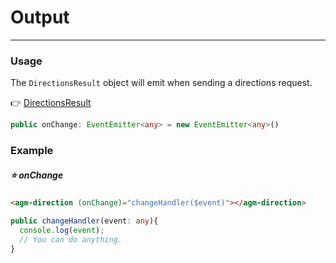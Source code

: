 # Output

<hr>

### Usage

The `DirectionsResult` object will emit when sending a directions request.

👉 [DirectionsResult](https://developers.google.com/maps/documentation/javascript/directions?hl=en#DirectionsResults)

```typescript
public onChange: EventEmitter<any> = new EventEmitter<any>()
```

### Example

##### ⭐️ onChange

```html
<agm-direction (onChange)="changeHandler($event)"></agm-direction>
```

```typescript
public changeHandler(event: any){
  console.log(event);
  // You can do anything.
}
```


